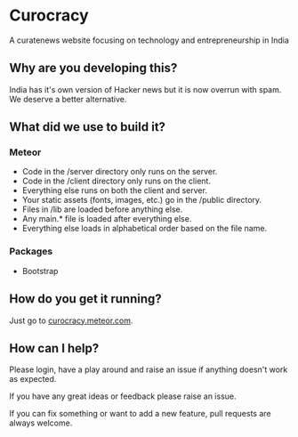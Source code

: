 # Curocracy
A curatenews website focusing on technology and entrepreneurship in India

## Why are you developing this?
India has it's own version of Hacker news but it is now overrun with spam. We deserve a better alternative.

## What did we use to build it?

### Meteor

+ Code in the /server directory only runs on the server.
+ Code in the /client directory only runs on the client.
+ Everything else runs on both the client and server.
+ Your static assets (fonts, images, etc.) go in the /public directory.
+ Files in /lib are loaded before anything else.
+ Any main.* file is loaded after everything else.
+ Everything else loads in alphabetical order based on the file name.

### Packages

+ Bootstrap

## How do you get it running?

Just go to [curocracy.meteor.com](http://curocracy.meteor.com/).

## How can I help?

Please login, have a play around and raise an issue if anything doesn't work as expected.

If you have any great ideas or feedback please raise an issue.

If you can fix something or want to add a new feature, pull requests are always welcome.
